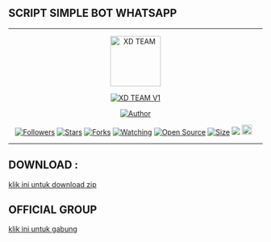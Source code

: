## SCRIPT SIMPLE BOT WHATSAPP


-----------------------------------------------------

<p align="center">
<img src="https://telegra.ph/file/f152177bf55c322885b92.jpg" alt="XD TEAM" width="100"/>


</p>
<p align="center">
<a href="#"><img title="XD TEAM V1" src="https://img.shields.io/badge/XD BOTZ WHATSAPP-green?colorA=%23ff0000&colorB=%23017e40&style=for-the-badge"></a>
</p>
<p align="center">
<a href="https://youtube.com/@kurrxdofc"><img title="Author" src="https://img.shields.io/badge/Author-KurrXd-red.svg?style=for-the-badge&logo=youtube"></a>
</p>
<p align="center">
<a href="https://github.com/xd-team-botz/followers"><img title="Followers" src="https://img.shields.io/github/followers/xd-team-botz?color=red&style=flat-square"></a>
<a href="https://github.com/xd-team-botz/xdbotz-v1/stargazers/"><img title="Stars" src="https://img.shields.io/github/stars/xd-team-botz/xdbotz-v1?color=blue&style=flat-square"></a>
<a href="https://github.com/xd-team-botz/xdbotz-v1/network/members"><img title="Forks" src="https://img.shields.io/github/forks/xd-team-botz/xdbotz-v1?color=red&style=flat-square"></a>
<a href="https://github.com/xd-team-botz/xdbotz-v1/watchers"><img title="Watching" src="https://img.shields.io/github/watchers/xd-team-botz/xdbotz-v1?label=Watchers&color=blue&style=flat-square"></a>
<a href="https://github.com/xd-team-botz/xdbotz-v1"><img title="Open Source" src="https://badges.frapsoft.com/os/v2/open-source.svg?v=103"></a>
<a href="https://github.com/xd-team-botz/xdbotz-v1/"><img title="Size" src="https://img.shields.io/github/repo-size/xd-team-botz/xdbotz-v1?style=flat-square&color=green"></a>
<a href="https://hits.seeyoufarm.com"><img src="https://hits.seeyoufarm.com/api/count/incr/badge.svg?url=https%3A%2F%2Fgithub.com%2Fxd-team-botz%2Fxdbotz-v1&count_bg=%2379C83D&title_bg=%23555555&icon=probot.svg&icon_color=%2300FF6D&title=hits&edge_flat=false"/></a>
<a href="https://github.com/xd-team-botz/xdbotz-v1/graphs/commit-activity"><img height="20" src="https://img.shields.io/badge/Maintained%3F-yes-green.svg"></a>&nbsp;&nbsp;
</p>
</div>

---

## DOWNLOAD :
[klik ini untuk download zip](https://github.com/xd-team-botz/xdbotz-v1/archive/refs/heads/main.zip)

## OFFICIAL GROUP 
[klik ini untuk gabung](https://chat.whatsapp.com/FSALEynItwA0rMyLIgBA8M)



